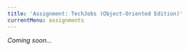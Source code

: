 ```yaml
---
title: 'Assignment: TechJobs (Object-Oriented Edition)'
currentMenu: assignments
---
```

*Coming soon...*
